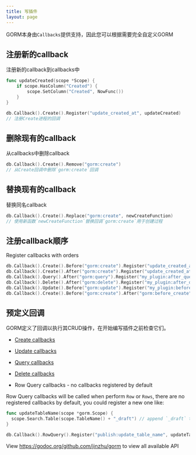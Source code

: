 ```yaml
---
title: 写插件
layout: page
---
```


GORM本身由`Callbacks`提供支持，因此您可以根据需要完全自定义GORM

## 注册新的callback

注册新的callback到callbacks中

```go
func updateCreated(scope *Scope) {
    if scope.HasColumn("Created") {
        scope.SetColumn("Created", NowFunc())
    }
}

db.Callback().Create().Register("update_created_at", updateCreated)
// 注册Create进程的回调
```

## 删除现有的callback

从callbacks中删除callback

```go
db.Callback().Create().Remove("gorm:create")
// 从Create回调中删除`gorm:create`回调
```

## 替换现有的callback

替换同名callback

```go
db.Callback().Create().Replace("gorm:create", newCreateFunction)
// 使用新函数`newCreateFunction`替换回调`gorm:create`用于创建过程
```

## 注册callback顺序

Register callbacks with orders

```go
db.Callback().Create().Before("gorm:create").Register("update_created_at", updateCreated)
db.Callback().Create().After("gorm:create").Register("update_created_at", updateCreated)
db.Callback().Query().After("gorm:query").Register("my_plugin:after_query", afterQuery)
db.Callback().Delete().After("gorm:delete").Register("my_plugin:after_delete", afterDelete)
db.Callback().Update().Before("gorm:update").Register("my_plugin:before_update", beforeUpdate)
db.Callback().Create().Before("gorm:create").After("gorm:before_create").Register("my_plugin:before_create", beforeCreate)
```

## 预定义回调

GORM定义了回调以执行其CRUD操作，在开始编写插件之前检查它们。

- [Create callbacks](https://github.com/jinzhu/gorm/blob/master/callback_create.go)

- [Update callbacks](https://github.com/jinzhu/gorm/blob/master/callback_update.go)

- [Query callbacks](https://github.com/jinzhu/gorm/blob/master/callback_query.go)

- [Delete callbacks](https://github.com/jinzhu/gorm/blob/master/callback_delete.go)

- Row Query callbacks - no callbacks registered by default

Row Query callbacks will be called when perform `Row` or `Rows`, there are no registered callbacks by default, you could register a new one like:

```go
func updateTableName(scope *gorm.Scope) {
  scope.Search.Table(scope.TableName() + "_draft") // append `_draft` to table name
}

db.Callback().RowQuery().Register("publish:update_table_name", updateTableName)
```

View <https://godoc.org/github.com/jinzhu/gorm> to view all available API
